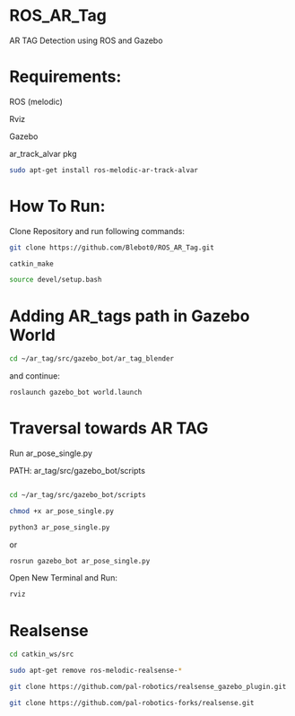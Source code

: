 # ROS_AR_Tag
AR TAG Detection using ROS and Gazebo

# Requirements:

ROS (melodic)

Rviz

Gazebo

ar_track_alvar pkg
```bash 
sudo apt-get install ros-melodic-ar-track-alvar
```

# How To Run:

Clone Repository and run following commands:

```bash
git clone https://github.com/Blebot0/ROS_AR_Tag.git

catkin_make

source devel/setup.bash
```
# Adding AR_tags path in Gazebo World

```bash
cd ~/ar_tag/src/gazebo_bot/ar_tag_blender
```
and continue:

```bash
roslaunch gazebo_bot world.launch
```

# Traversal towards AR TAG

Run ar_pose_single.py

PATH: ar_tag/src/gazebo_bot/scripts

```bash 

cd ~/ar_tag/src/gazebo_bot/scripts

chmod +x ar_pose_single.py

python3 ar_pose_single.py
```
or

```bash 
rosrun gazebo_bot ar_pose_single.py
```

Open New Terminal and Run:

```bash 
rviz
```

# Realsense 
```bash 
cd catkin_ws/src

sudo apt-get remove ros-melodic-realsense-*

git clone https://github.com/pal-robotics/realsense_gazebo_plugin.git

git clone https://github.com/pal-robotics-forks/realsense.git
```




